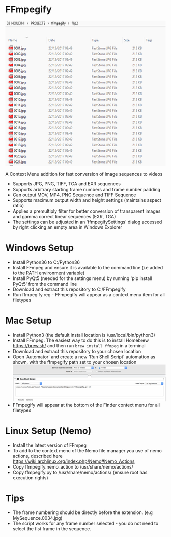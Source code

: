 # FFmpegify

![alt text](https://github.com/Aeoll/FFmpegify/blob/master/img/example.gif "ffmpegify")

A Context Menu addition for fast conversion of image sequences to videos
- Supports JPG, PNG, TIFF, TGA and EXR sequences
- Supports arbitrary starting frame numbers and frame number padding
- Can output MOV, MP4, PNG Sequence and TIFF Sequence
- Supports maximum output width and height settings (maintains aspect ratio)   
- Applies a premultiply filter for better conversion of transparent images and gamma correct linear sequences (EXR, TGA)
- The settings can be adjusted in an 'ffmpegifySettings' dialog accessed by right clicking an empty area in Windows Explorer 

# Windows Setup
- Install Python36 to C:/Python36
- Install FFmpeg and ensure it is available to the command line (i.e added to the PATH environment variable)
- Install PyQt5 (needed for the settings menu) by running 'pip install PyQt5' from the command line
- Download and extract this repository to C:/FFmpegify
- Run ffmpegify.reg - FFmpegify will appear as a context menu item for all filetypes

# Mac Setup
- Install Python3 (the default install location is /usr/local/bin/python3)
- Install FFmpeg. The easiest way to do this is to install Homebrew https://brew.sh/ and then run `brew install ffmpeg` in a terminal
- Download and extract this repository to your chosen location
- Open 'Automator' and create a new 'Run Shell Script' automation as shown, with the ffmpegify path set to your chosen location
![alt text](https://github.com/Aeoll/FFmpegify/blob/master/img/osxsetup.png "osxsetup")
- FFmpegify will appear at the bottom of the Finder context menu for all filetypes

# Linux Setup (Nemo)
- Install the latest version of FFmpeg
- To add to the context menu of the Nemo file manager you use of nemo actions, described here https://wiki.archlinux.org/index.php/Nemo#Nemo_Actions
- Copy ffmpegify.nemo_action to /usr/share/nemo/actions/
- Copy ffmpegify.py to /usr/share/nemo/actions/ (ensure root has execution rights)

# Tips
- The frame numbering should be directly before the extension. (e.g MySequence.0034.jpg)
- The script works for any frame number selected - you do not need to select the fist frame in the sequence.